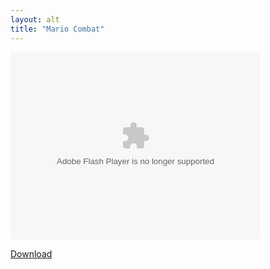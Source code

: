 ```yaml
---
layout: alt
title: "Mario Combat"
---
```

<object width="100" height="100">
    <embed src="Mario_Combat.swf" flashvars="" base="" quality="high" allowscriptaccess="always" allowfullscreen="true" wmode="window" width="400" height="300" type="application/x-shockwave-flash" pluginspage="http://www.macromedia.com/go/getflashplayer">
</object>
                    </div>
                </div>

<a href="Mario_Combat.swf" download class="btn btn-outline-dark">Download</a>
